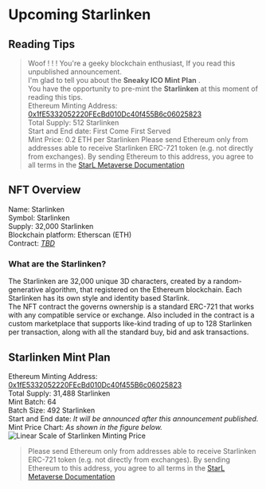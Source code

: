 # Upcoming Starlinken

## Reading Tips

> Woof ! ! ! You're a geeky blockchain enthusiast, If you read this unpublished announcement.  
I'm glad to tell you about the __Sneaky ICO Mint Plan__ .  
You have the opportunity to pre-mint the __Starlinken__ at this moment of reading this tips.  
Ethereum Minting Address: [0x1fE5332052220FEcBd010Dc40f455B6c06025823](https://etherscan.io/address/0x1fE5332052220FEcBd010Dc40f455B6c06025823)  
Total Supply: 512 Starlinken  
Start and End date: First Come First Served    
Mint Price: 0.2 ETH per Starlinken 
> Please send Ethereum only from addresses able to receive Starlinken ERC-721 token (e.g. not directly from exchanges). By sending Ethereum to this address, you agree to all terms in the [StarL Metaverse Documentation](https://starl-metaverse-team.gitbook.io/starl-metaverse-documentation/)
## NFT Overview

Name: Starlinken  
Symbol: Starlinken  
Supply: 32,000 Starlinken   
Blockchain platform: Etherscan (ETH)  
Contract: [_TBD_](#)  
  

### What are the Starlinken?
The Starlinken are 32,000 unique 3D characters, created by a random-generative algorithm, that registered on the Ethereum blockchain. Each Starlinken has its own style and identity based Starlink.  
The NFT contract the governs ownership is a standard ERC-721 that works with any compatible service or exchange. Also included in the contract is a custom marketplace that supports like-kind trading of up to 128 Starlinken per transaction, along with all the standard buy, bid and ask transactions.


## Starlinken Mint Plan

Ethereum Minting Address: [0x1fE5332052220FEcBd010Dc40f455B6c06025823](https://etherscan.io/address/0x1fE5332052220FEcBd010Dc40f455B6c06025823)  
Total Supply: 31,488 Starlinken  
Mint Batch: 64  
Batch Size: 492 Starlinken   
Start and End date: _It will be announced after this announcement published._  
Mint Price Chart: _As shown in the figure below._
![Linear Scale of Starlinken Minting Price](.img/charts.png) 

> Please send Ethereum only from addresses able to receive Starlinken ERC-721 token (e.g. not directly from exchanges). By sending Ethereum to this address, you agree to all terms in the [StarL Metaverse Documentation](https://starl-metaverse-team.gitbook.io/starl-metaverse-documentation/)
